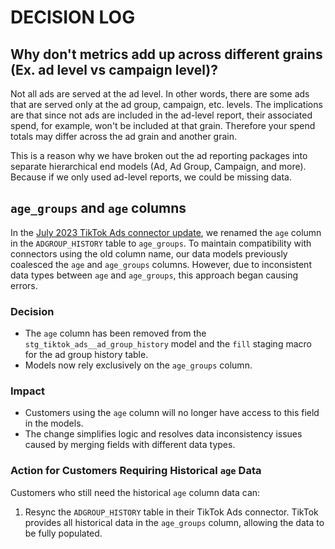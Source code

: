 # DECISION LOG

## Why don't metrics add up across different grains (Ex. ad level vs campaign level)?
Not all ads are served at the ad level. In other words, there are some ads that are served only at the ad group, campaign, etc. levels. The implications are that since not ads are included in the ad-level report, their associated spend, for example, won't be included at that grain. Therefore your spend totals may differ across the ad grain and another grain. 

This is a reason why we have broken out the ad reporting packages into separate hierarchical end models (Ad, Ad Group, Campaign, and more). Because if we only used ad-level reports, we could be missing data.

## `age_groups` and `age` columns
In the [July 2023 TikTok Ads connector update](https://fivetran.com/docs/connectors/applications/tiktok-ads/changelog#july2023), we renamed the `age` column in the `ADGROUP_HISTORY` table to `age_groups`. To maintain compatibility with connectors using the old column name, our data models previously coalesced the `age` and `age_groups` columns. However, due to inconsistent data types between `age` and `age_groups`, this approach began causing errors.

### Decision
- The `age` column has been removed from the `stg_tiktok_ads__ad_group_history` model and the `fill` staging macro for the ad group history table.
- Models now rely exclusively on the `age_groups` column.

### Impact
- Customers using the `age` column will no longer have access to this field in the models.
- The change simplifies logic and resolves data inconsistency issues caused by merging fields with different data types.

### Action for Customers Requiring Historical `age` Data
Customers who still need the historical `age` column data can:
1. Resync the `ADGROUP_HISTORY` table in their TikTok Ads connector. TikTok provides all historical data in the `age_groups` column, allowing the data to be fully populated.